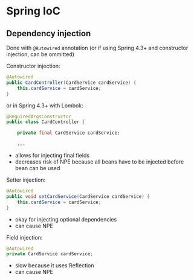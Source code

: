 # Spring IoC

## Dependency injection
Done with `@Autowired` annotation (or if using Spring 4.3+ and constructor injection, can be ommitted)  

Constructor injection:
```java
@Autowired
public CardController(CardService cardService) {
    this.cardService = cardService;
}
```
or in Spring 4.3+ with Lombok:
```java
@RequiredArgsConstructor
public class CardController {

    private final CardService cardService;

    ...
```
- allows for injecting final fields
- decreases risk of NPE because all beans have to be injected before bean can be used

Setter injection:
```java
@Autowired
public void setCardService(CardService cardService) {
    this.cardService = cardService;
}
```
- okay for injecting optional dependencies
- can cause NPE

Field injection:
```java
@Autowired
private CardService cardService;
```
- slow because it uses Reflection
- can cause NPE
